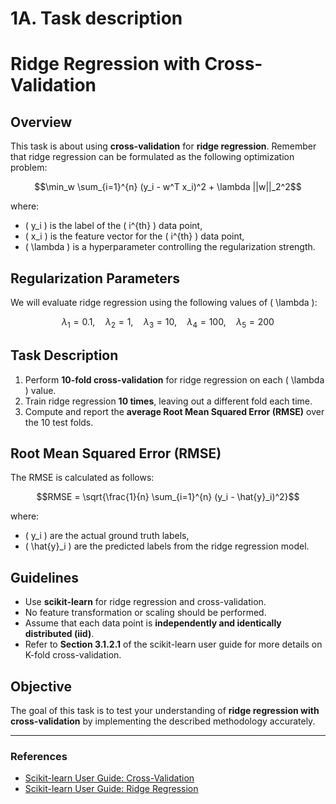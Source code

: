 # 1A. Task description
# Ridge Regression with Cross-Validation

## Overview
This task is about using **cross-validation** for **ridge regression**. Remember that ridge regression can be formulated as the following optimization problem:

```math
\min_w \sum_{i=1}^{n} (y_i - w^T x_i)^2 + \lambda ||w||_2^2
```

where:
- \( y_i \) is the label of the \( i^{th} \) data point,
- \( x_i \) is the feature vector for the \( i^{th} \) data point,
- \( \lambda \) is a hyperparameter controlling the regularization strength.

## Regularization Parameters
We will evaluate ridge regression using the following values of \( \lambda \):

```math
\lambda_1 = 0.1, \quad \lambda_2 = 1, \quad \lambda_3 = 10, \quad \lambda_4 = 100, \quad \lambda_5 = 200
```

## Task Description
1. Perform **10-fold cross-validation** for ridge regression on each \( \lambda \) value.
2. Train ridge regression **10 times**, leaving out a different fold each time.
3. Compute and report the **average Root Mean Squared Error (RMSE)** over the 10 test folds.

## Root Mean Squared Error (RMSE)
The RMSE is calculated as follows:

```math
RMSE = \sqrt{\frac{1}{n} \sum_{i=1}^{n} (y_i - \hat{y}_i)^2}
```

where:
- \( y_i \) are the actual ground truth labels,
- \( \hat{y}_i \) are the predicted labels from the ridge regression model.

## Guidelines
- Use **scikit-learn** for ridge regression and cross-validation.
- No feature transformation or scaling should be performed.
- Assume that each data point is **independently and identically distributed (iid)**.
- Refer to **Section 3.1.2.1** of the scikit-learn user guide for more details on K-fold cross-validation.

## Objective
The goal of this task is to test your understanding of **ridge regression with cross-validation** by implementing the described methodology accurately.

---

### References
- [Scikit-learn User Guide: Cross-Validation](https://scikit-learn.org/stable/modules/cross_validation.html)
- [Scikit-learn User Guide: Ridge Regression](https://scikit-learn.org/stable/modules/linear_model.html#ridge-regression)
